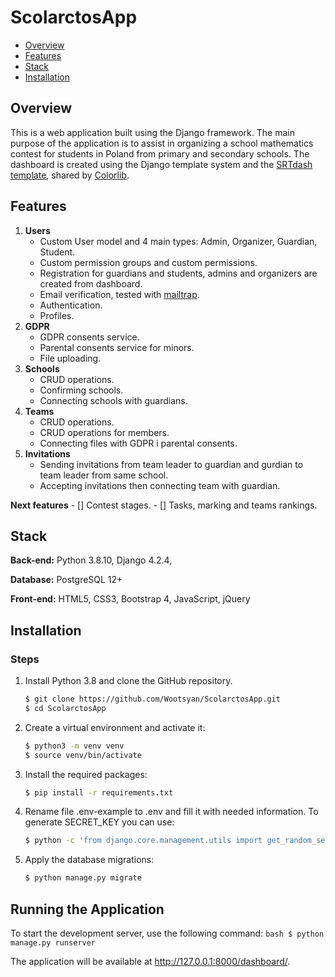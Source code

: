 # ScolarctosApp

- [Overview](#overview)
- [Features](#features)
- [Stack](#stack)
- [Installation](#installation)

## Overview
This is a web application built using the Django framework. The main purpose of the application is to assist in organizing a school mathematics contest for students in Poland from primary and secondary schools. The dashboard is created using the Django template system and the [SRTdash template](https://github.com/puikinsh/srtdash-admin-dashboard), shared by [Colorlib](https://colorlib.com).

## Features

1. **Users**
    - Custom User model and 4 main types: Admin, Organizer, Guardian, Student.
    - Custom permission groups and custom permissions.
    - Registration for guardians and students, admins and organizers are created from dashboard.
    - Email verification, tested with [mailtrap](https://mailtrap.io/).
    - Authentication.
    - Profiles.
2. **GDPR**
    - GDPR consents service.
    - Parental consents service for minors.
    - File uploading.
3. **Schools**
    - CRUD operations.
    - Confirming schools.
    - Connecting schools with guardians.
4. **Teams**
    - CRUD operations.
    - CRUD operations for members.
    - Connecting files with GDPR i parental consents.
5. **Invitations**
    - Sending invitations from team leader to guardian and gurdian to team leader from same school.
    - Accepting invitations then connecting team with guardian.

**Next features**
    - [] Contest stages.
    - [] Tasks, marking and teams rankings.

## Stack

**Back-end:** Python 3.8.10, Django 4.2.4, 

**Database:** PostgreSQL 12+

**Front-end:** HTML5, CSS3, Bootstrap 4, JavaScript, jQuery

## Installation

### Steps

1. Install Python 3.8 and clone the GitHub repository.
    ```bash
    $ git clone https://github.com/Wootsyan/ScolarctosApp.git
    $ cd ScolarctosApp
    ```

2. Create a virtual environment and activate it:
    ```bash
    $ python3 -m venv venv
    $ source venv/bin/activate
    ```

3. Install the required packages:
    ```bash
    $ pip install -r requirements.txt
    ```

4. Rename file .env-example to .env and fill it with needed information. To generate SECRET_KEY you can use:
    ```bash
    $ python -c 'from django.core.management.utils import get_random_secret_key; print(get_random_secret_key())'
    ```

5. Apply the database migrations:
    ```bash
    $ python manage.py migrate
    ```

## Running the Application

To start the development server, use the following command:
    ```bash
    $ python manage.py runserver
    ```

The application will be available at http://127.0.0.1:8000/dashboard/.
